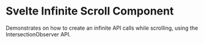 Svelte Infinite Scroll Component
================================

Demonstrates on how to create an infinite API calls while scrolling, using the IntersectionObserver API.